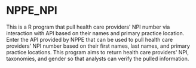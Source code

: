# NPPE_NPI
This is a R program that pull health care providers' NPI number via interaction with API based on their names and primary practice location.
Enter the API provided by NPPE that can be used to pull health care providers' NPI number based on their first names, last names, and primary practice locations. 
This program aims to return health care providers' NPI, taxonomies, and gender so that analysts can verify the pulled information. 
